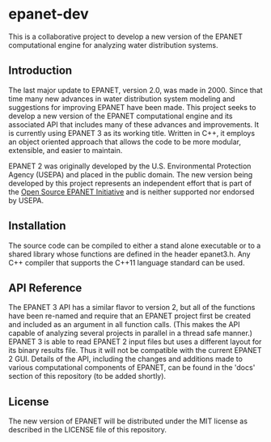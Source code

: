 # epanet-dev

This is a collaborative project to develop a new version of the EPANET computational engine for analyzing water distribution systems.

## Introduction

The last major update to EPANET, version 2.0, was made in 2000. Since that time many new advances in water distribution system modeling and suggestions for improving EPANET have been made. This project seeks to develop a new version of the EPANET computational engine and its associated API that includes many of these advances and improvements. It is currently using EPANET 3 as its working title. Written in C++, it employs an object oriented approach that allows the code to be more modular, extensible, and easier to maintain.

EPANET 2 was originally developed by the U.S. Environmental Protection Agency (USEPA) and placed in the public domain. The new version being developed by this project represents an independent effort that is part of the [Open Source EPANET Initiative](http://community.wateranalytics.org/t/announcement-of-an-open-source-epanet-initiative/117) and is neither supported nor endorsed by USEPA.

## Installation

The source code can be compiled to either a stand alone executable or to a shared library whose functions are defined in the header epanet3.h. Any C++ compiler that supports the C++11 language standard can be used.

## API Reference

The EPANET 3 API has a similar flavor to version 2, but all of the functions have been re-named and require that an EPANET project first be created and included as an argument in all function calls. (This makes the API capable of analyzing several projects in parallel in a thread safe manner.) EPANET 3 is able to read EPANET 2 input files but uses a different layout for its binary results file. Thus it will not be compatible with the current EPANET 2 GUI. Details of the API, including the changes and additions made to various computational components of EPANET, can be found in the 'docs' section of this repository (to be added shortly).

## License

The new version of EPANET will be distributed under the MIT license as described in the LICENSE file of this repository.